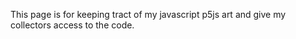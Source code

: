 This page is for keeping tract of my javascript p5js art
and give my collectors access to the code.
